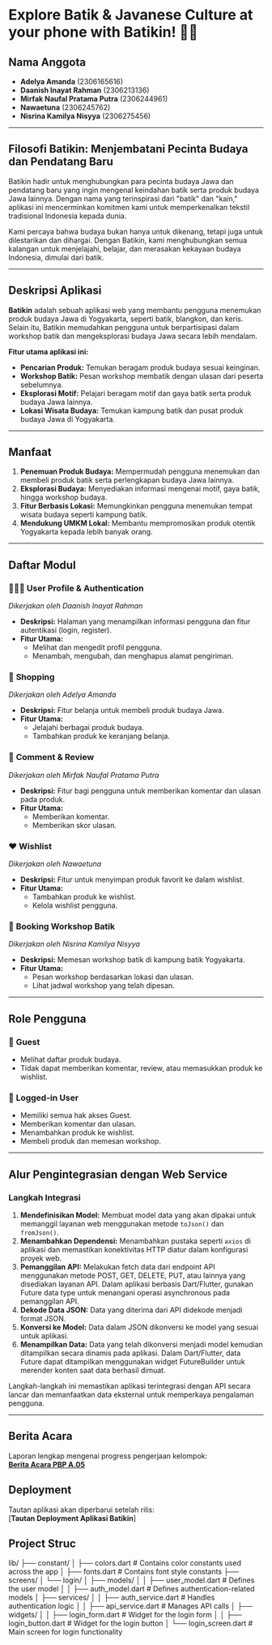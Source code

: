 
# Explore Batik & Javanese Culture at your phone with Batikin! 👘🕌

## Nama Anggota

- **Adelya Amanda** (2306165616)
- **Daanish Inayat Rahman** (2306213136)
- **Mirfak Naufal Pratama Putra** (2306244961)
- **Nawaetuna** (2306245762)
- **Nisrina Kamilya Nisyya** (2306275456)

---

## Filosofi Batikin: Menjembatani Pecinta Budaya dan Pendatang Baru

Batikin hadir untuk menghubungkan para pecinta budaya Jawa dan pendatang baru yang ingin mengenal keindahan batik serta produk budaya Jawa lainnya. Dengan nama yang terinspirasi dari "batik" dan "kain," aplikasi ini mencerminkan komitmen kami untuk memperkenalkan tekstil tradisional Indonesia kepada dunia.  

Kami percaya bahwa budaya bukan hanya untuk dikenang, tetapi juga untuk dilestarikan dan dihargai. Dengan Batikin, kami menghubungkan semua kalangan untuk menjelajahi, belajar, dan merasakan kekayaan budaya Indonesia, dimulai dari batik.

---

## Deskripsi Aplikasi

**Batikin** adalah sebuah aplikasi web yang membantu pengguna menemukan produk budaya Jawa di Yogyakarta, seperti batik, blangkon, dan keris. Selain itu, Batikin memudahkan pengguna untuk berpartisipasi dalam workshop batik dan mengeksplorasi budaya Jawa secara lebih mendalam.  

**Fitur utama aplikasi ini:**
- **Pencarian Produk:** Temukan beragam produk budaya sesuai keinginan.
- **Workshop Batik:** Pesan workshop membatik dengan ulasan dari peserta sebelumnya.
- **Eksplorasi Motif:** Pelajari beragam motif dan gaya batik serta produk budaya Jawa lainnya.
- **Lokasi Wisata Budaya:** Temukan kampung batik dan pusat produk budaya Jawa di Yogyakarta.

---

## Manfaat

1. **Penemuan Produk Budaya:** Mempermudah pengguna menemukan dan membeli produk batik serta perlengkapan budaya Jawa lainnya.
2. **Eksplorasi Budaya:** Menyediakan informasi mengenai motif, gaya batik, hingga workshop budaya.
3. **Fitur Berbasis Lokasi:** Memungkinkan pengguna menemukan tempat wisata budaya seperti kampung batik.
4. **Mendukung UMKM Lokal:** Membantu mempromosikan produk otentik Yogyakarta kepada lebih banyak orang.

---

## Daftar Modul

### 👨🏻‍💻 **User Profile & Authentication**  
_Dikerjakan oleh Daanish Inayat Rahman_  
- **Deskripsi:** Halaman yang menampilkan informasi pengguna dan fitur autentikasi (login, register).  
- **Fitur Utama:**  
  - Melihat dan mengedit profil pengguna.  
  - Menambah, mengubah, dan menghapus alamat pengiriman.  

### 🛒 **Shopping**  
_Dikerjakan oleh Adelya Amanda_  
- **Deskripsi:** Fitur belanja untuk membeli produk budaya Jawa.  
- **Fitur Utama:**  
  - Jelajahi berbagai produk budaya.  
  - Tambahkan produk ke keranjang belanja.  

### 💬 **Comment & Review**  
_Dikerjakan oleh Mirfak Naufal Pratama Putra_  
- **Deskripsi:** Fitur bagi pengguna untuk memberikan komentar dan ulasan pada produk.  
- **Fitur Utama:**  
  - Memberikan komentar.  
  - Memberikan skor ulasan.  

### ❤️ **Wishlist**  
_Dikerjakan oleh Nawaetuna_  
- **Deskripsi:** Fitur untuk menyimpan produk favorit ke dalam wishlist.  
- **Fitur Utama:**  
  - Tambahkan produk ke wishlist.  
  - Kelola wishlist pengguna.  

### 🧥 **Booking Workshop Batik**  
_Dikerjakan oleh Nisrina Kamilya Nisyya_  
- **Deskripsi:** Memesan workshop batik di kampung batik Yogyakarta.  
- **Fitur Utama:**  
  - Pesan workshop berdasarkan lokasi dan ulasan.  
  - Lihat jadwal workshop yang telah dipesan.  

---

## Role Pengguna

### 👤 **Guest**  
- Melihat daftar produk budaya.  
- Tidak dapat memberikan komentar, review, atau memasukkan produk ke wishlist.  

### 🔑 **Logged-in User**  
- Memiliki semua hak akses Guest.  
- Memberikan komentar dan ulasan.  
- Menambahkan produk ke wishlist.  
- Membeli produk dan memesan workshop.  

---

## Alur Pengintegrasian dengan Web Service  

### Langkah Integrasi
1. **Mendefinisikan Model:** Membuat model data yang akan dipakai untuk memanggil layanan web menggunakan metode `toJson()` dan `fromJson()`.  
2. **Menambahkan Dependensi:** Menambahkan pustaka seperti `axios` di aplikasi dan memastikan konektivitas HTTP diatur dalam konfigurasi proyek web.  
3. **Pemanggilan API:** Melakukan fetch data dari endpoint API menggunakan metode POST, GET, DELETE, PUT, atau lainnya yang disediakan layanan API. Dalam aplikasi berbasis Dart/Flutter, gunakan Future data type untuk menangani operasi asynchronous pada pemanggilan API.
4. **Dekode Data JSON:** Data yang diterima dari API didekode menjadi format JSON.  
5. **Konversi ke Model:** Data dalam JSON dikonversi ke model yang sesuai untuk aplikasi.  
6. **Menampilkan Data:** Data yang telah dikonversi menjadi model kemudian ditampilkan secara dinamis pada aplikasi. Dalam Dart/Flutter, data Future dapat ditampilkan menggunakan widget FutureBuilder untuk merender konten saat data berhasil dimuat.

Langkah-langkah ini memastikan aplikasi terintegrasi dengan API secara lancar dan memanfaatkan data eksternal untuk memperkaya pengalaman pengguna.

---

## Berita Acara
Laporan lengkap mengenai progress pengerjaan kelompok:  
[**Berita Acara PBP A.05**](https://docs.google.com/spreadsheets/d/1FHoXxDSGmiw7mO7gQiTH2vkq0Wm6oxjo/edit?gid=1741683645#gid=1741683645)  

## Deployment  

Tautan aplikasi akan diperbarui setelah rilis:  
[**Tautan Deployment Aplikasi Batikin**]

## Project Struc
lib/
├── constant/
│   ├── colors.dart           # Contains color constants used across the app
│   ├── fonts.dart            # Contains font style constants
├── screens/
│   └── login/
│       ├── models/
│       │   ├── user_model.dart     # Defines the user model
│       │   ├── auth_model.dart     # Defines authentication-related models
│       ├── services/
│       │   ├── auth_service.dart   # Handles authentication logic
│       │   ├── api_service.dart    # Manages API calls
│       ├── widgets/
│       │   ├── login_form.dart     # Widget for the login form
│       │   ├── login_button.dart   # Widget for the login button
│       └── login_screen.dart       # Main screen for login functionality
